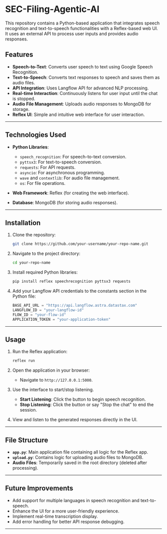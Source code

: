 # SEC-Filing-Agentic-AI

This repository contains a Python-based application that integrates speech recognition and text-to-speech functionalities with a Reflex-based web UI. It uses an external API to process user inputs and provides audio responses.

## Features

- **Speech-to-Text**: Converts user speech to text using Google Speech Recognition.
- **Text-to-Speech**: Converts text responses to speech and saves them as audio files.
- **API Integration**: Uses Langflow API for advanced NLP processing.
- **Real-time Interaction**: Continuously listens for user input until the chat is stopped.
- **Audio File Management**: Uploads audio responses to MongoDB for storage.
- **Reflex UI**: Simple and intuitive web interface for user interaction.

---

## Technologies Used

- **Python Libraries**:

  - `speech_recognition`: For speech-to-text conversion.
  - `pyttsx3`: For text-to-speech conversion.
  - `requests`: For API requests.
  - `asyncio`: For asynchronous programming.
  - `wave` and `contextlib`: For audio file management.
  - `os`: For file operations.

- **Web Framework**: Reflex (for creating the web interface).

- **Database**: MongoDB (for storing audio responses).

---

## Installation

1. Clone the repository:

   ```bash
   git clone https://github.com/your-username/your-repo-name.git
   ```

2. Navigate to the project directory:

   ```bash
   cd your-repo-name
   ```

3. Install required Python libraries:

   ```bash
   pip install reflex speechrecognition pyttsx3 requests
   ```

4. Add your Langflow API credentials to the constants section in the Python file:

   ```python
   BASE_API_URL = "https://api.langflow.astra.datastax.com"
   LANGFLOW_ID = "your-langflow-id"
   FLOW_ID = "your-flow-id"
   APPLICATION_TOKEN = "your-application-token"
   ```

---

## Usage

1. Run the Reflex application:

   ```bash
   reflex run
   ```

2. Open the application in your browser:

   - Navigate to `http://127.0.0.1:5000`.

3. Use the interface to start/stop listening.

   - **Start Listening**: Click the button to begin speech recognition.
   - **Stop Listening**: Click the button or say "Stop the chat" to end the session.

4. View and listen to the generated responses directly in the UI.

---

## File Structure

- **`app.py`**: Main application file containing all logic for the Reflex app.
- **`upload.py`**: Contains logic for uploading audio files to MongoDB.
- **Audio Files**: Temporarily saved in the root directory (deleted after processing).

---

## Future Improvements

- Add support for multiple languages in speech recognition and text-to-speech.
- Enhance the UI for a more user-friendly experience.
- Implement real-time transcription display.
- Add error handling for better API response debugging.

---

